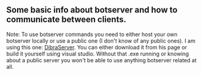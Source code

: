 ## Some basic info about botserver and how to communicate between clients.

Note: To use botserver commands you need to either host your own botserver locally or use a public one (I don't know of any public ones).
I am using this one: [DibraServer](https://github.com/GabrielPiM/DreamNavBotServer/tree/master). You can either download it from his page or build it yourself using visual studio.
Without that .exe running or knowing about a public server you won't be able to use anything botserver related at all.
